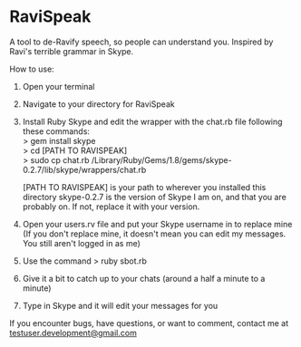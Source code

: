 RaviSpeak
=========

A tool to de-Ravify speech, so people can understand you. Inspired by Ravi's terrible grammar in Skype.


How to use:

  1. Open your terminal

  2. Navigate to your directory for RaviSpeak

  3. Install Ruby Skype and edit the wrapper with the chat.rb file following these commands:
    <br> > gem install skype
    <br> > cd [PATH TO RAVISPEAK]
    <br> > sudo cp chat.rb /Library/Ruby/Gems/1.8/gems/skype-0.2.7/lib/skype/wrappers/chat.rb

      [PATH TO RAVISPEAK] is your path to wherever you installed this directory
      skype-0.2.7 is the version of Skype I am on, and that you are probably on. If not, replace it with your version.

  4. Open your users.rv file and put your Skype username in to replace mine (If you don't replace mine, it doesn't mean you can edit my messages. You still aren't logged in as me)

  5. Use the command > ruby sbot.rb

  6. Give it a bit to catch up to your chats (around a half a minute to a minute)

  7. Type in Skype and it will edit your messages for you



If you encounter bugs, have questions, or want to comment, contact me at testuser.development@gmail.com
